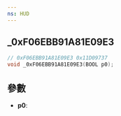 ```yaml
---
ns: HUD
---
```

## _0xF06EBB91A81E09E3

```c
// 0xF06EBB91A81E09E3 0x11D09737
void _0xF06EBB91A81E09E3(BOOL p0);
```


## 參數
* **p0**: 

